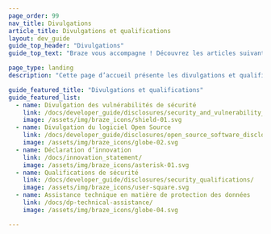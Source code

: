 ```yaml
---
page_order: 99
nav_title: Divulgations
article_title: Divulgations et qualifications
layout: dev_guide
guide_top_header: "Divulgations"
guide_top_text: "Braze vous accompagne ! Découvrez les articles suivants !"

page_type: landing
description: "Cette page d’accueil présente les divulgations et qualifications de Braze."

guide_featured_title: "Divulgations et qualifications"
guide_featured_list:
  - name: Divulgation des vulnérabilités de sécurité
    link: /docs/developer_guide/disclosures/security_and_vulnerability_disclosure/
    image: /assets/img/braze_icons/shield-01.svg
  - name: Divulgation du logiciel Open Source
    link: /docs/developer_guide/disclosures/open_source_software_disclosure/
    image: /assets/img/braze_icons/globe-02.svg
  - name: Déclaration d’innovation
    link: /docs/innovation_statement/
    image: /assets/img/braze_icons/asterisk-01.svg
  - name: Qualifications de sécurité
    link: /docs/developer_guide/disclosures/security_qualifications/
    image: /assets/img/braze_icons/user-square.svg
  - name: Assistance technique en matière de protection des données
    link: /docs/dp-technical-assistance/
    image: /assets/img/braze_icons/globe-04.svg

---
```

